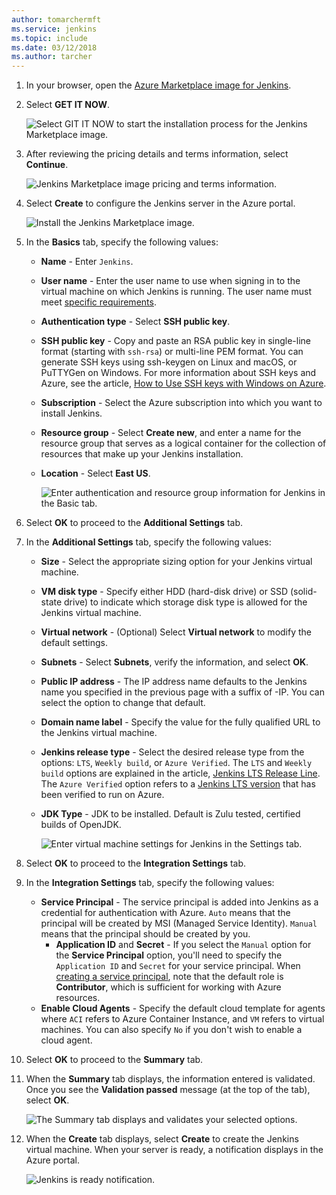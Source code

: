 ```yaml
---
author: tomarchermft
ms.service: jenkins
ms.topic: include
ms.date: 03/12/2018
ms.author: tarcher
---
```


1. In your browser, open the [Azure Marketplace image for Jenkins](https://azuremarketplace.microsoft.com/marketplace/apps/azure-oss.jenkins?tab=Overview).

1. Select **GET IT NOW**.

    ![Select GIT IT NOW to start the installation process for the Jenkins Marketplace image.](./media/jenkins-install-from-azure-marketplace-image/jenkins-install-get-it-now.png)

1. After reviewing the pricing details and terms information, select **Continue**.

    ![Jenkins Marketplace image pricing and terms information.](./media/jenkins-install-from-azure-marketplace-image/jenkins-install-pricing-and-terms.png)

1. Select **Create** to configure the Jenkins server in the Azure portal. 

    ![Install the Jenkins Marketplace image.](./media/jenkins-install-from-azure-marketplace-image/jenkins-install-create.png)

1. In the **Basics** tab, specify the following values:

   - **Name** - Enter `Jenkins`.
   - **User name** - Enter the user name to use when signing in to the virtual machine on which Jenkins is running. The user name must meet [specific requirements](/azure/virtual-machines/linux/faq#what-are-the-username-requirements-when-creating-a-vm).
   - **Authentication type** - Select **SSH public key**.
   - **SSH public key** - Copy and paste an RSA public key in single-line format (starting with `ssh-rsa`) or multi-line PEM format. You can generate SSH keys using ssh-keygen on Linux and macOS, or PuTTYGen on Windows. For more information about SSH keys and Azure, see the article, [How to Use SSH keys with Windows on Azure](/azure/virtual-machines/linux/ssh-from-windows).
   - **Subscription** - Select the Azure subscription into which you want to install Jenkins.
   - **Resource group** - Select **Create new**, and enter a name for the resource group that serves as a logical container for the collection of resources that make up your Jenkins installation.
   - **Location** - Select **East US**.

     ![Enter authentication and resource group information for Jenkins in the Basic tab.](./media/jenkins-install-from-azure-marketplace-image/jenkins-configure-basic.png)

1. Select **OK** to proceed to the **Additional Settings** tab. 

1. In the **Additional Settings** tab, specify the following values:

   - **Size** - Select the appropriate sizing option for your Jenkins virtual machine.
   - **VM disk type** - Specify either HDD (hard-disk drive) or SSD (solid-state drive) to indicate which storage disk type is allowed for the Jenkins virtual machine.
   - **Virtual network** - (Optional) Select **Virtual network** to modify the default settings.
   - **Subnets** - Select **Subnets**, verify the information, and select **OK**.
   - **Public IP address** - The IP address name defaults to the Jenkins name you specified in the previous page with a suffix of -IP. You can select the option to change that default.
   - **Domain name label** - Specify the value for the fully qualified URL to the Jenkins virtual machine.
   - **Jenkins release type** - Select the desired release type from the options: `LTS`, `Weekly build`, or `Azure Verified`. The `LTS` and `Weekly build` options are explained in the article, [Jenkins LTS Release Line](https://jenkins.io/download/lts/). The `Azure Verified` option refers to a [Jenkins LTS version](https://jenkins.io/download/lts/) that has been verified to run on Azure. 
   - **JDK Type** - JDK to be installed. Default is Zulu tested, certified builds of OpenJDK.

     ![Enter virtual machine settings for Jenkins in the Settings tab.](./media/jenkins-install-from-azure-marketplace-image/jenkins-configure-settings.png)

1. Select **OK** to proceed to the **Integration Settings** tab.

1. In the **Integration Settings** tab, specify the following values:

    - **Service Principal** - The service principal is added into Jenkins as a credential for authentication with Azure. `Auto` means that the principal will be created by MSI (Managed Service Identity). `Manual` means that the principal should be created by you. 
        - **Application ID** and **Secret** - If you select the `Manual` option for the **Service Principal** option, you'll need to specify the `Application ID` and `Secret` for your service principal. When [creating a service principal](/cli/azure/create-an-azure-service-principal-azure-cli), note that the default role is **Contributor**, which is sufficient for working with Azure resources.
    - **Enable Cloud Agents** - Specify the default cloud template for agents where `ACI` refers to Azure Container Instance, and `VM` refers to virtual machines. You can also specify `No` if you don't wish to enable a cloud agent.

1. Select **OK** to proceed to the **Summary** tab.

1. When the **Summary** tab displays, the information entered is validated. Once you see the **Validation passed** message (at the top of the tab), select **OK**. 

     ![The Summary tab displays and validates your selected options.](./media/jenkins-install-from-azure-marketplace-image/jenkins-configure-summary.png)

1. When the **Create** tab displays, select **Create** to create the Jenkins virtual machine. When your server is ready, a notification displays in the Azure portal.

     ![Jenkins is ready notification.](./media/jenkins-install-from-azure-marketplace-image/jenkins-install-notification.png)
